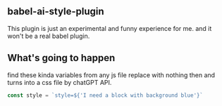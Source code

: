 ## babel-ai-style-plugin

This plugin is just an experimental and funny experience for me. and it won't be a real babel plugin.


## What's going to happen

find these kinda variables from any js file replace with nothing then and turns into a css file by chatGPT API.

``` js
const style = `style=${'I need a block with background blue'}`
```


